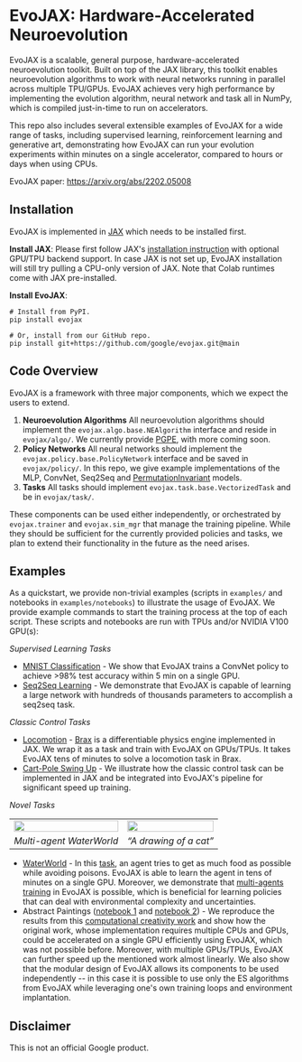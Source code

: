 # EvoJAX: Hardware-Accelerated Neuroevolution

EvoJAX is a scalable, general purpose, hardware-accelerated neuroevolution toolkit. Built on top of the JAX library, this toolkit enables neuroevolution algorithms to work with neural networks running in parallel across multiple TPU/GPUs. EvoJAX achieves very high performance by implementing the evolution algorithm, neural network and task all in NumPy, which is compiled just-in-time to run on accelerators.

This repo also includes several extensible examples of EvoJAX for a wide range of tasks, including supervised learning, reinforcement learning and generative art, demonstrating how EvoJAX can run your evolution experiments within minutes on a single accelerator, compared to hours or days when using CPUs.

EvoJAX paper: https://arxiv.org/abs/2202.05008

## Installation

EvoJAX is implemented in [JAX](https://github.com/google/jax) which needs to be installed first.

**Install JAX**: 
Please first follow JAX's [installation instruction](https://github.com/google/jax#installation) with optional GPU/TPU backend support.
In case JAX is not set up, EvoJAX installation will still try pulling a CPU-only version of JAX.
Note that Colab runtimes come with JAX pre-installed.


**Install EvoJAX**:
```shell
# Install from PyPI.
pip install evojax

# Or, install from our GitHub repo.
pip install git+https://github.com/google/evojax.git@main
```

## Code Overview

EvoJAX is a framework with three major components, which we expect the users to extend.
1. **Neuroevolution Algorithms** All neuroevolution algorithms should implement the `evojax.algo.base.NEAlgorithm` interface and reside in `evojax/algo/`.
We currently provide [PGPE](https://people.idsia.ch/~juergen/nn2010.pdf), with more coming soon.
2. **Policy Networks** All neural networks should implement the `evojax.policy.base.PolicyNetwork` interface and be saved in `evojax/policy/`.
In this repo, we give example implementations of the MLP, ConvNet, Seq2Seq and [PermutationInvariant](https://attentionneuron.github.io/) models.
3. **Tasks** All tasks should implement `evojax.task.base.VectorizedTask` and be in `evojax/task/`.

These components can be used either independently, or orchestrated by `evojax.trainer` and `evojax.sim_mgr` that manage the training pipeline.
While they should be sufficient for the currently provided policies and tasks, we plan to extend their functionality in the future as the need arises.

## Examples

As a quickstart, we provide non-trivial examples (scripts in `examples/` and notebooks in `examples/notebooks`) to illustrate the usage of EvoJAX.
We provide example commands to start the training process at the top of each script.
These scripts and notebooks are run with TPUs and/or NVIDIA V100 GPU(s):

*Supervised Learning Tasks*
* [MNIST Classification](https://github.com/google/evojax/blob/main/examples/train_mnist.py) -
We show that EvoJAX trains a ConvNet policy to achieve >98% test accuracy within 5 min on a single GPU.
* [Seq2Seq Learning](https://github.com/google/evojax/blob/main/examples/train_seq2seq.py) -
We demonstrate that EvoJAX is capable of learning a large network with hundreds of thousands parameters to accomplish a seq2seq task.

*Classic Control Tasks*
* [Locomotion](https://github.com/google/evojax/blob/main/examples/notebooks/BraxTasks.ipynb) -
[Brax](https://github.com/google/brax) is a differentiable physics engine implemented in JAX.
We wrap it as a task and train with EvoJAX on GPUs/TPUs. It takes EvoJAX tens of minutes to solve a locomotion task in Brax.
* [Cart-Pole Swing Up](https://github.com/google/evojax/blob/main/examples/train_cartpole.py) -
We illustrate how the classic control task can be implemented in JAX and be integrated into EvoJAX's pipeline for significant speed up training.

*Novel Tasks*

<table width="60%">
  <tr>
    <td>
      <img width="100%" src="https://media.giphy.com/media/wNoSOydcU7xUL8Gveo/giphy-downsized.gif"></img>
    </td>
    <td>
      <img width="100%" src="https://media.giphy.com/media/zxSBpuaXdaxIIFbDI4/giphy.gif"></img>
    </td>
  </tr>
  <tr>
    <td>
      <i>Multi-agent WaterWorld</i>
    </td>
    <td>
      <i>“A drawing of a cat”</i>
    </td>
  </tr>
</table>

* [WaterWorld](https://github.com/google/evojax/blob/main/examples/train_waterworld.py) -
In this [task](https://cs.stanford.edu/people/karpathy/reinforcejs/waterworld.html), an agent tries to get as much food as possible while avoiding poisons.
EvoJAX is able to learn the agent in tens of minutes on a single GPU.
Moreover, we demonstrate that [multi-agents training](https://github.com/google/evojax/blob/main/examples/train_waterworld_ma.py) in EvoJAX is possible, which is beneficial for learning policies that can deal with environmental complexity and uncertainties.
* Abstract Paintings ([notebook 1](https://github.com/google/evojax/blob/main/examples/notebooks/AbstractPainting01.ipynb) and [notebook 2](https://github.com/google/evojax/blob/main/examples/notebooks/AbstractPainting02.ipynb)) -
We reproduce the results from this [computational creativity work](https://es-clip.github.io/) and show how the original work, whose implementation requires multiple CPUs and GPUs, could be accelerated on a single GPU efficiently using EvoJAX, which was not possible before.
Moreover, with multiple GPUs/TPUs, EvoJAX can further speed up the mentioned work almost linearly.
We also show that the modular design of EvoJAX allows its components to be used independently -- in this case it is possible to use only the ES algorithms from EvoJAX while leveraging one's own training loops and environment implantation.

## Disclaimer
This is not an official Google product.

